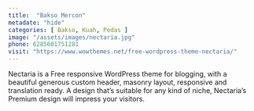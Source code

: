 ```yaml
---
title:  "Bakso Mercon"
metadate: "hide"
categories: [ Bakso, Kuah, Pedas ]
image: "/assets/images/nectaria.jpg"
phone: 6285601751281
visit: "https://www.wowthemes.net/free-wordpress-theme-nectaria/"
---
```

Nectaria is a Free responsive WordPress theme for blogging, with a beautiful generous custom header, masonry layout, responsive and translation ready. A design that’s suitable for any kind of niche, Nectaria’s Premium design will impress your visitors.
